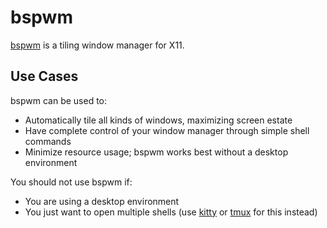 # bspwm

[bspwm][bspwm] is a tiling window manager for X11.

## Use Cases

bspwm can be used to:

- Automatically tile all kinds of windows, maximizing screen estate
- Have complete control of your window manager through simple shell commands
- Minimize resource usage; bspwm works best without a desktop environment

You should not use bspwm if:

- You are using a desktop environment
- You just want to open multiple shells (use [kitty](/kitty) or [tmux](/tmux) for this instead)

[bspwm]: https://github.com/baskerville/bspwm
